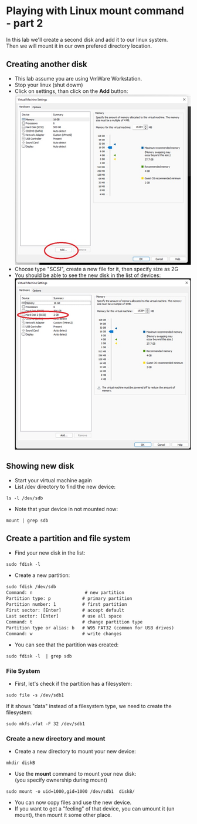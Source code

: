 # Playing with Linux mount command - part 2

In this lab we'll create a second disk and add it to our linux system.  
Then we will mount it in our own prefered directory location.


## Creating another disk


- This lab assume you are using VmWare Workstation.
- Stop your linux (shut dowm)
- Click on settings, than click on the **Add** button:  
![Add a Device](images/add.jpg)
- Choose type "SCSI", create a new file for it, then specify size as 2G
- You should be able to see the new disk in the list of devices:  
![Device Added](images/added.jpg)

## Showing new disk

- Start your virtual machine again
- List /dev directory to find the new device:
```
ls -l /dev/sdb
```
- Note that your device in not mounted now:  
```
mount | grep sdb
```

## Create a partition and file system

- Find your new disk in the list:
```
sudo fdisk -l
```
- Create a new partition:
```
sudo fdisk /dev/sdb
Command: n                    # new partition
Partition type: p            # primary partition
Partition number: 1          # first partition
First sector: [Enter]        # accept default
Last sector: [Enter]         # use all space
Command: t                   # change partition type
Partition type or alias: b   # W95 FAT32 (common for USB drives)
Command: w                   # write changes
```
- You can see that the partition was created:
```
sudo fdisk -l  | grep sdb
```

### File System

- First, let's check if the partition has a filesystem:
```
sudo file -s /dev/sdb1
```
If it shows "data" instead of a filesystem type, we need to create the filesystem:
```
sudo mkfs.vfat -F 32 /dev/sdb1
```


### Create a new directory and mount
- Create a new directory to mount your new device:
```
mkdir diskB
```
- Use the **mount** command to mount your new disk:  
(you specify ownership during mount)
```
sudo mount -o uid=1000,gid=1000 /dev/sdb1  diskB/
```
- You can now copy files and use the new device.
- If you want to get a "feeling" of that device, you can umount it (un mount), then mount it some other place.
